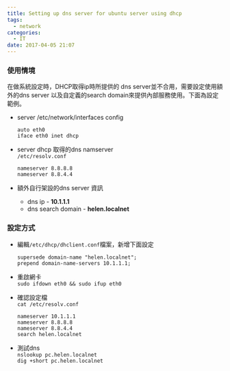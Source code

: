 ```yaml
---
title: Setting up dns server for ubuntu server using dhcp
tags:
  - network
categories:
  - IT
date: 2017-04-05 21:07
---
```


### 使用情境  
在做系統設定時，DHCP取得ip時所提供的 dns server並不合用，需要設定使用額外的dns server 以及自定義的search domain來提供內部服務使用。下面為設定範例。  

- server /etc/network/interfaces config  
  
  ```
  auto eth0
  iface eth0 inet dhcp
  ```
  
- server dhcp 取得的dns namserver  
  `/etc/resolv.conf`  
  
  ```
  nameserver 8.8.8.8
  nameserver 8.8.4.4
  ```
  
- 額外自行架設的dns server 資訊  
  - dns ip - **10.1.1.1**  
  - dns search domain - **helen.localnet**  

### 設定方式  
- 編輯`/etc/dhcp/dhclient.conf`檔案，新增下面設定  
  
  ```
  supersede domain-name "helen.localnet";
  prepend domain-name-servers 10.1.1.1;
  ```
  
- 重啟網卡  
  `sudo ifdown eth0 && sudo ifup eth0`  
  
- 確認設定檔  
  `cat /etc/resolv.conf`  
  
  ```
  nameserver 10.1.1.1
  nameserver 8.8.8.8
  nameserver 8.8.4.4
  search helen.localnet
  ```
  
- 測試dns   
  `nslookup pc.helen.localnet`  
  `dig +short pc.helen.localnet`  

